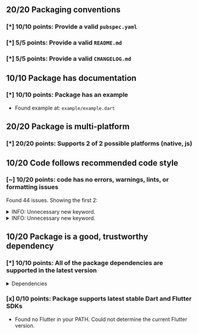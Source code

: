 ## 20/20 Packaging conventions

### [*] 10/10 points: Provide a valid `pubspec.yaml`


### [*] 5/5 points: Provide a valid `README.md`


### [*] 5/5 points: Provide a valid `CHANGELOG.md`


## 10/10 Package has documentation

### [*] 10/10 points: Package has an example

* Found example at: `example/example.dart`

## 20/20 Package is multi-platform

### [*] 20/20 points: Supports 2 of 2 possible platforms (**native**, **js**)


## 10/20 Code follows recommended code style

### [~] 10/20 points: code has no errors, warnings, lints, or formatting issues

Found 44 issues. Showing the first 2:

<details>
<summary>
INFO: Unnecessary new keyword.
</summary>

`lib/repository.dart:27:15`

```
   ╷
27 │     _cached = new Version.parse(versionString);
   │               ^^^^^^^^^^^^^^^^^^^^^^^^^^^^^^^^
   ╵
```

To reproduce make sure you are using [pedantic](https://pub.dev/packages/pedantic#using-the-lints) and run `dartanalyzer lib/repository.dart`
</details>
<details>
<summary>
INFO: Unnecessary new keyword.
</summary>

`lib/repository.dart:109:7`

```
    ╷
109 │       new GenericProcessingException('ValidationError: $message');
    │       ^^^^^^^^^^^^^^^^^^^^^^^^^^^^^^^^^^^^^^^^^^^^^^^^^^^^^^^^^^^
    ╵
```

To reproduce make sure you are using [pedantic](https://pub.dev/packages/pedantic#using-the-lints) and run `dartanalyzer lib/repository.dart`
</details>

## 10/20 Package is a good, trustworthy dependency

### [*] 10/10 points: All of the package dependencies are supported in the latest version

<details>
<summary>
Dependencies
</summary>

|Package|Constraint|Compatible|Latest|
|:-|:-|:-|:-|
|[`dart2_constant`]|^1.0.1|1.0.2+dart2|1.0.2+dart2|
|[`http_parser`]|^3.0.0|3.1.4|3.1.4|
|[`logging`]|>=0.9.3 <1.0.0|0.11.4|0.11.4|
|[`mime`]|>=0.9.3 <0.10.0|0.9.6+3|0.9.6+3|
|[`pub_semver`]|^1.1.0|1.4.4|1.4.4|
|[`shelf`]|>=0.5.6 <0.8.0|0.7.7|0.7.7|
|[`yaml`]|^2.1.2|2.2.1|2.2.1|
|**Transitive dependencies**|
|[`async`]|-|2.4.2|2.4.2|
|[`charcode`]|-|1.1.3|1.1.3|
|[`collection`]|-|1.14.13|1.14.13|
|[`meta`]|-|1.2.1|1.2.1|
|[`source_span`]|-|1.7.0|1.7.0|
|[`stack_trace`]|-|1.9.5|1.9.5|
|[`stream_channel`]|-|2.0.0|2.0.0|
|[`string_scanner`]|-|1.0.5|1.0.5|
|[`term_glyph`]|-|1.1.0|1.1.0|
|[`typed_data`]|-|1.2.0|1.2.0|

To reproduce run `pub outdated --no-dev-dependencies --up-to-date --no-dependency-overrides`.

[`dart2_constant`]: https://pub.dev/packages/dart2_constant
[`http_parser`]: https://pub.dev/packages/http_parser
[`logging`]: https://pub.dev/packages/logging
[`mime`]: https://pub.dev/packages/mime
[`pub_semver`]: https://pub.dev/packages/pub_semver
[`shelf`]: https://pub.dev/packages/shelf
[`yaml`]: https://pub.dev/packages/yaml
[`async`]: https://pub.dev/packages/async
[`charcode`]: https://pub.dev/packages/charcode
[`collection`]: https://pub.dev/packages/collection
[`meta`]: https://pub.dev/packages/meta
[`source_span`]: https://pub.dev/packages/source_span
[`stack_trace`]: https://pub.dev/packages/stack_trace
[`stream_channel`]: https://pub.dev/packages/stream_channel
[`string_scanner`]: https://pub.dev/packages/string_scanner
[`term_glyph`]: https://pub.dev/packages/term_glyph
[`typed_data`]: https://pub.dev/packages/typed_data

</details>

### [x] 0/10 points: Package supports latest stable Dart and Flutter SDKs

* Found no Flutter in your PATH. Could not determine the current Flutter version.